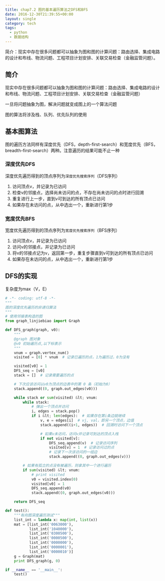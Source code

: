 ```yaml
---
title: chap7.2 图的基本遍历算法之DFS和BFS
date: 2016-12-30T21:39:55+00:00
layout: single
category: tech
tags:
  - python
  - 数据结构
---
```

简介：现实中存在很多问题都可以抽象为图和图的计算问题：路由选择、集成电路的设计和布线、物流问题、工程项目计划安排、关联交易检查（金融监管问题）。

## 简介

现实中存在很多问题都可以抽象为图和图的计算问题：路由选择、集成电路的设计和布线、物流问题、工程项目计划安排、关联交易检查（金融监管问题）

一旦将问题抽象为图，解决问题就变成图上的一个算法问题

图的算法将涉及栈、队列、优先队列的使用

<!--more-->

## 基本图算法

图的遍历方法同样有深度优先（DFS，depth-first-search）和宽度优先（BFS，breadth-first-search）两种。注意遍历的结果可能不止一种

### 深度优先DFS

深度优先遍历得到的顶点序列为`深度优先搜索序列`（DFS序列）

1. 访问顶点v，并记录为已访问
2. 检查v的邻接点，选择尚未访问的点，不存在尚未访问的点时进行回溯
3. 重复进行上一步，直到v可到达的所有顶点已访问
4. 如果存在未访问的点，从中选出一个，重新进行第1步

### 宽度优先BFS


宽度优先遍历得到的顶点序列为`宽度优先搜索序列`（BFS序列）

1. 访问顶点v，并记录为已访问
2. 访问v的邻接点，并记录为已访问
3. 将v的邻接点记为v，返回第一步，重复步骤直到v可到达的所有顶点已访问
5. 如果存在未访问的点，从中选出一个，重新进行第1步

## DFS的实现

复杂度为max（V，E）


```python
# -*- coding: utf-8 -*-
"""
图的深度优先遍历的非递归算法
"""
# 使用邻接表构造的图
from graph_linjiebiao import Graph

def DFS_graph(graph, v0):
    """
    @graph 图对象
    @v0 初始遍历点,以下标表示
    """
    vnum = graph.vertex_num()
    visited = [0] * vnum  # 记录已遍历的点，1为遍历过，0为没有

    visited[v0] = 1
    DFS_seq = [v0]
    stack = []  # 记录需要遍历的点

    # 下次应该访问以v0为顶点的边表中的第 0 条（初始为0）
    stack.append((0, graph.out_edges(v0)))

    while stack or sum(visited) &lt; vnum:
        while stack:
            # 弹出一个顶点并访问
            i, edges = stack.pop()
            if i &lt; len(edges):  # 如果存在第i条边就继续
                v, e = edges[i]  # vj, val，即另一个顶点，边值
                stack.append((i+1, edges))  # 回溯时访问下一个顶点

                # 如果v未访问，访问v并记录可到达的顶点入栈
                if not visited[v]:
                    DFS_seq.append(v)  # 记录访问序列
                    visited[v] = 1  # 记录访问过的点
                    # 记录下一次该访问的一组边
                    stack.append((0, graph.out_edges(v)))

        # 如果有孤立的点没有被遍历，则拿其中一个进行遍历
        if sum(visited) &lt; vnum:
            # print visited
            v0 = visited.index(0)
            visited[v0] = 1
            DFS_seq.append(v0)
            stack.append((0, graph.out_edges(v0)))

    return DFS_seq

def test():
    """有向图深度遍历测试"""
    list_int = lambda x: map(int, list(x))
    mat = [list_int('0063000'),
           list_int('1040000'),
           list_int('0300500'),
           list_int('0000500'),
           list_int('0000000'),
           list_int('0000001'),
           list_int('0000010')]
    g = Graph(mat)
    print DFS_graph(g, 0)

if __name__ == '__main__':
    test()
```
